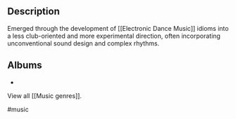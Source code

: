 ## Description
Emerged through the development of [[Electronic Dance Music]] idioms into a less club-oriented and more experimental direction, often incorporating unconventional sound design and complex rhythms. 
## Albums
- 

View all [[Music genres]].

#music 